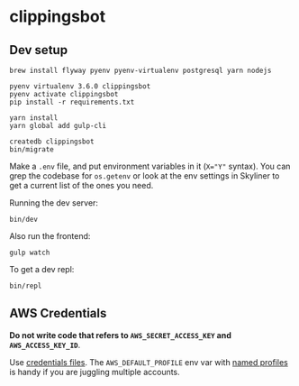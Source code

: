 # clippingsbot

## Dev setup

```
brew install flyway pyenv pyenv-virtualenv postgresql yarn nodejs

pyenv virtualenv 3.6.0 clippingsbot
pyenv activate clippingsbot
pip install -r requirements.txt

yarn install
yarn global add gulp-cli

createdb clippingsbot
bin/migrate
```

Make a `.env` file, and put environment variables in it (`X="Y"` syntax). You can grep the codebase for `os.getenv` or look at the env settings in Skyliner to get a current list of the ones you need.

Running the dev server:

```
bin/dev
```

Also run the frontend:

```
gulp watch
```

To get a dev repl:

```
bin/repl
```

## AWS Credentials

**Do not write code that refers to `AWS_SECRET_ACCESS_KEY` and `AWS_ACCESS_KEY_ID`**.

Use [credentials files](http://docs.aws.amazon.com/cli/latest/userguide/cli-chap-getting-started.html#cli-config-files). The `AWS_DEFAULT_PROFILE` env var with [named profiles](http://docs.aws.amazon.com/cli/latest/userguide/cli-chap-getting-started.html#cli-multiple-profiles) is handy if you are juggling multiple accounts.
